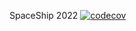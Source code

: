 SpaceShip 2022
[![codecov](https://codecov.io/gh/ZlobinVladimir/SpaceShip2022/branch/Rotate/graph/badge.svg?token=HM888L8K1I)](https://codecov.io/gh/ZlobinVladimir/SpaceShip2022)
